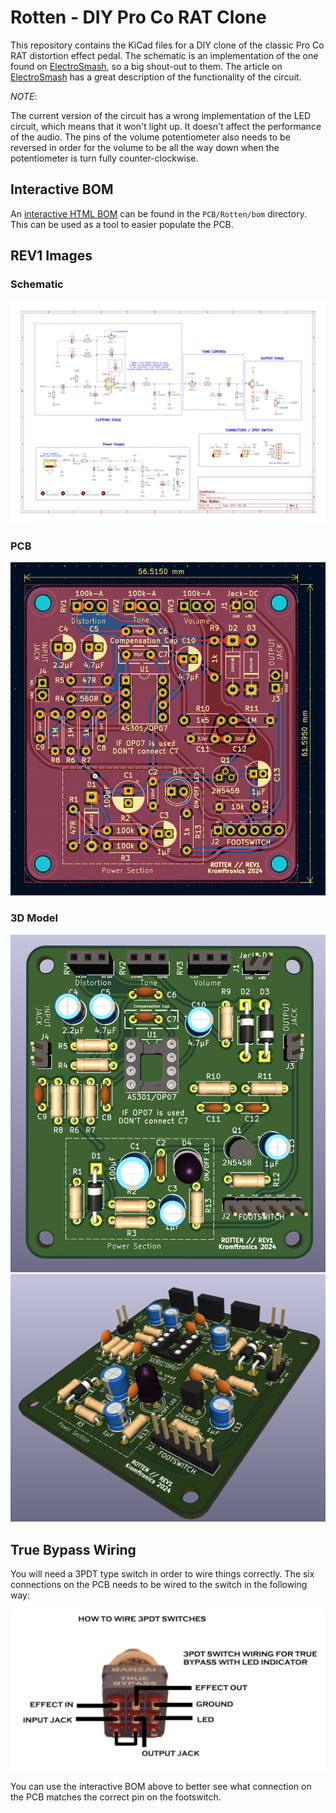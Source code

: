 # Rotten - DIY Pro Co RAT Clone
This repository contains the KiCad files for a DIY clone of the classic Pro Co RAT distortion effect pedal.
The schematic is an implementation of the one found on [ElectroSmash](https://www.electrosmash.com/proco-rat), so a big shout-out to them.
The article on [ElectroSmash](https://www.electrosmash.com/proco-rat) has a great description of the functionality of the circuit.

*NOTE*: 

The current version of the circuit has a wrong implementation of the LED circuit, which means that it won't light up. 
It doesn't affect the performance of the audio.
The pins of the volume potentiometer also needs to be reversed in order for the volume to be all the way down when the potentiometer is turn fully counter-clockwise.

## Interactive BOM
An [interactive HTML BOM](https://html-preview.github.io/?url=https://github.com/KamikazeVildsvin/Rotten/blob/master/PCB/Rotten/bom/ibom.html) can be found in the `PCB/Rotten/bom` directory.
This can be used as a tool to easier populate the PCB.

## REV1 Images
### Schematic
![Schematic Image](images/rev1-schematic.png)
### PCB
![PCB Image](images/rev1-layout.png)
### 3D Model
![PCB 3D Model](images/rev1-3dmodel.png)
![PCB 3D Model Sideview](images/rev1-3dmodel-sideview.png)

## True Bypass Wiring
You will need a 3PDT type switch in order to wire things correctly. The six connections on the PCB needs to be wired to the switch in the following way:

![True Bypass Wiring](images/true-bypass-wiring.png)

You can use the interactive BOM above to better see what connection on the PCB matches the correct pin on the footswitch.